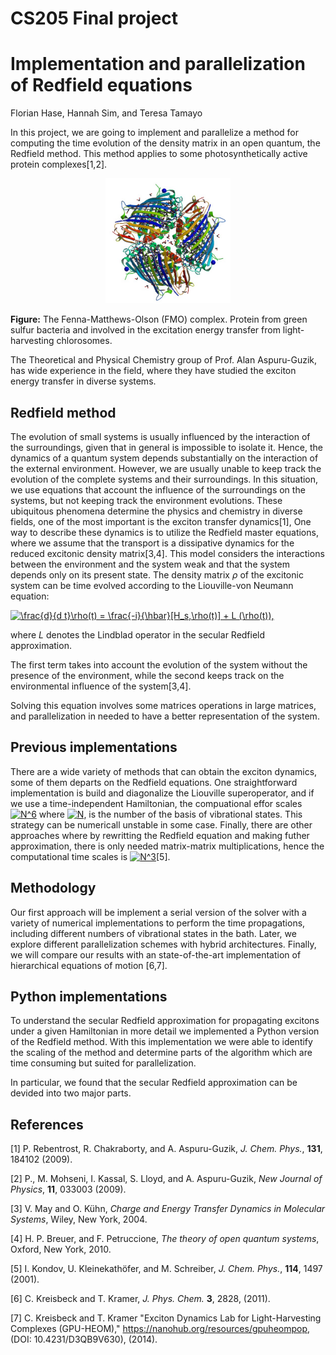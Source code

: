 # CS205 Final project
# Implementation and parallelization of Redfield equations

Florian Hase, Hannah Sim, and Teresa Tamayo

In this project, we are going to implement and parallelize a 
method for computing the time evolution of the density matrix in an open quantum, 
the Redfield method. This method applies to some photosynthetically active protein complexes[1,2]. 

<center>
<img src="files/FMO.png" width="200">
</center>

**Figure:** The Fenna-Matthews-Olson (FMO) complex.
Protein from green sulfur bacteria and involved in
the excitation energy transfer from light-harvesting chlorosomes.

The Theoretical and Physical Chemistry group of Prof. Alan Aspuru-Guzik, 
has wide experience in the field, where they have studied the
exciton energy transfer in diverse systems.


## <i class="fa fa-check-square" aria-hidden="true"></i> Redfield method

The evolution of small systems is usually influenced by the interaction of the surroundings, 
given that in general is impossible to isolate it. Hence, the dynamics of a quantum system depends 
substantially on the interaction of the external environment. 
However, we are usually unable to keep track the evolution of the complete systems and their surroundings. 
In this situation, we use equations that account the influence of the surroundings on the systems, 
but not keeping track the environment evolutions. 
These ubiquitous phenomena determine the physics and chemistry in diverse fields, one of the most important is the exciton transfer dynamics[1],
One way to describe these dynamics is to utilize the Redfield master equations, where we assume that the transport is a dissipative dynamics for the reduced excitonic density matrix[3,4]. This model considers the interactions between the environment and the system weak and that the system depends only on its present state. The density matrix $\rho$ of the excitonic system can be time evolved according to the Liouville-von Neumann equation:

<a href="https://www.codecogs.com/eqnedit.php?latex=\frac{d}{d&space;t}\rho(t)&space;=&space;\frac{-i}{\hbar}[H_s,\rho(t)]&space;&plus;&space;L&space;(\rho(t))" target="_blank"><img src="https://latex.codecogs.com/gif.latex?\frac{d}{d&space;t}\rho(t)&space;=&space;\frac{-i}{\hbar}[H_s,\rho(t)]&space;&plus;&space;L&space;(\rho(t))" title="\frac{d}{d t}\rho(t) = \frac{-i}{\hbar}[H_s,\rho(t)] + L (\rho(t))," /></a>

where $L$ denotes the Lindblad operator in the secular Redfield approximation. 

The first term takes into account the evolution of the system without the presence of the environment, while the second keeps track on the environmental influence of the system[3,4]. 

Solving this equation involves some matrices operations in large matrices, and parallelization in needed to have a better
representation of the system.








## <i class="fa fa-check-square" aria-hidden="true"></i>  Previous implementations
There are a wide variety of methods that can obtain the exciton dynamics, some of them
departs on the Redfield equations.
One straightforward implementation is build and diagonalize the Liouville superoperator,
and if we use a time-independent Hamiltonian, the compuational effor scales 
<a href="https://www.codecogs.com/eqnedit.php?latex=N^6" target="_blank"><img src="https://latex.codecogs.com/gif.latex?N^6" title="N^6" /></a>
 where <a href="https://www.codecogs.com/eqnedit.php?latex=N^6" target="_blank"><img src="https://latex.codecogs.com/gif.latex?N" title="N" /></a>, 
is the number of the basis of vibrational states.
This strategy can be numericall unstable in some case.
Finally, there are other approaches where by rewritting the Redfield equation and making futher
approximation, there is only needed matrix-matrix multiplications, hence the computational time scales
is 
<a href="https://www.codecogs.com/eqnedit.php?latex=N^6" target="_blank"><img src="https://latex.codecogs.com/gif.latex?N^3" title="N^3" /></a>[5].



## <i class="fa fa-check-square" aria-hidden="true"></i>  Methodology
Our first approach will be implement a serial version of the
solver with a variety of numerical implementations to
perform the time propagations, including different numbers 
of vibrational states in the bath.
Later, we explore different parallelization schemes
with hybrid architectures.
Finally, we will compare our results with an state-of-the-art 
implementation of hierarchical equations of motion [6,7].




## <i class="fa fa-check-square" aria-hidden="true"></i>  Python implementations

To understand the secular Redfield approximation for propagating excitons under a given Hamiltonian in more detail we implemented a Python version of the Redfield method. With this implementation we were able to identify the scaling of the method and determine parts of the algorithm which are time consuming but suited for parallelization. 

In particular, we found that the secular Redfield approximation can be devided into two major parts. 



## <i class="fa fa-check-square" aria-hidden="true"></i>  References
[1] P. Rebentrost, R. Chakraborty, and A. Aspuru-Guzik, *J. Chem. Phys.*, **131**, 184102 (2009).

[2] P., M. Mohseni, I. Kassal, S. Lloyd, and A. Aspuru-Guzik, *New Journal of Physics*, **11**, 033003 (2009).

[3] V. May and O. Kühn, *Charge and Energy Transfer Dynamics in Molecular Systems*, Wiley, New York, 2004. 

[4] H. P. Breuer, and F. Petruccione, *The theory of open quantum systems*, Oxford, New York, 2010.

[5] I. Kondov, U. Kleinekathöfer, and M. Schreiber, *J. Chem. Phys.*,  **114**, 1497 (2001).

[6] C. Kreisbeck and T. Kramer, *J. Phys. Chem.* **3**, 2828, (2011).

[7] C. Kreisbeck and T. Kramer "Exciton Dynamics Lab for Light-Harvesting Complexes (GPU-HEOM)," https://nanohub.org/resources/gpuheompop, (DOI: 10.4231/D3QB9V630), (2014).
